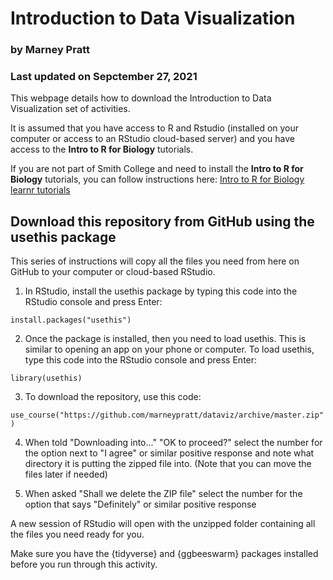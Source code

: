 # Introduction to Data Visualization

### by Marney Pratt

### Last updated on Sepctember 27, 2021

This webpage details how to download the Introduction to Data Visualization set of activities.

It is assumed that you have access to R and Rstudio (installed on your computer or access to an RStudio cloud-based server) and you have access to the **Intro to R for Biology** tutorials.

If you are not part of Smith College and need to install the **Intro to R for Biology** tutorials, you can follow instructions here: [Intro to R for Biology learnr tutorials](https://github.com/marneypratt/r4bio)


## Download this repository from GitHub using the usethis package

This series of instructions will copy all the files you need from here on GitHub to your computer or cloud-based RStudio. 

1. In RStudio, install the usethis package by typing this code into the RStudio console and press Enter:

`install.packages("usethis")`

2. Once the package is installed, then you need to load usethis. This is similar to opening an app on your phone or computer. To load usethis, type this code into the RStudio console and press Enter:

`library(usethis)`

3. To download the repository, use this code:

`use_course("https://github.com/marneypratt/dataviz/archive/master.zip")`

4. When told "Downloading into..." "OK to proceed?" select the number for the option next to "I agree" or similar positive response and note what directory it is putting the zipped file into. (Note that you can move the files later if needed)

5. When asked "Shall we delete the ZIP file" select the number for the option that says "Definitely" or similar positive response

A new session of RStudio will open with the unzipped folder containing all the files you need ready for you.

Make sure you have the {tidyverse} and {ggbeeswarm} packages installed before you run through this activity.